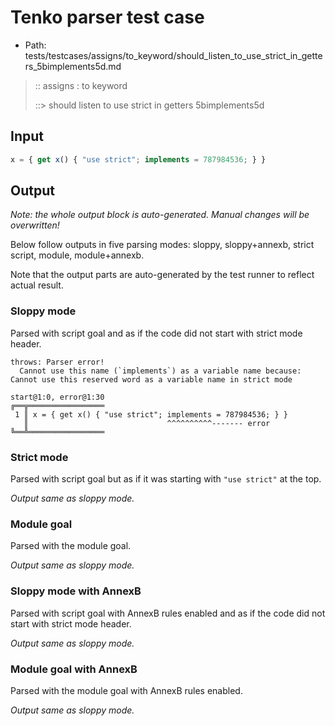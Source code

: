 # Tenko parser test case

- Path: tests/testcases/assigns/to_keyword/should_listen_to_use_strict_in_getters_5bimplements5d.md

> :: assigns : to keyword
>
> ::> should listen to use strict in getters 5bimplements5d

## Input

`````js
x = { get x() { "use strict"; implements = 787984536; } }
`````

## Output

_Note: the whole output block is auto-generated. Manual changes will be overwritten!_

Below follow outputs in five parsing modes: sloppy, sloppy+annexb, strict script, module, module+annexb.

Note that the output parts are auto-generated by the test runner to reflect actual result.

### Sloppy mode

Parsed with script goal and as if the code did not start with strict mode header.

`````
throws: Parser error!
  Cannot use this name (`implements`) as a variable name because: Cannot use this reserved word as a variable name in strict mode

start@1:0, error@1:30
╔══╦═════════════════
 1 ║ x = { get x() { "use strict"; implements = 787984536; } }
   ║                               ^^^^^^^^^^------- error
╚══╩═════════════════

`````

### Strict mode

Parsed with script goal but as if it was starting with `"use strict"` at the top.

_Output same as sloppy mode._

### Module goal

Parsed with the module goal.

_Output same as sloppy mode._

### Sloppy mode with AnnexB

Parsed with script goal with AnnexB rules enabled and as if the code did not start with strict mode header.

_Output same as sloppy mode._

### Module goal with AnnexB

Parsed with the module goal with AnnexB rules enabled.

_Output same as sloppy mode._
